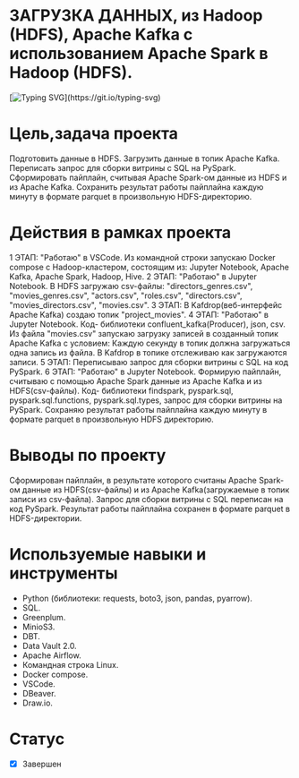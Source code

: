 # **ЗАГРУЗКА ДАННЫХ, из Hadoop (HDFS), Apache Kafka с использованием Apache Spark в Hadoop (HDFS).**
[![Typing SVG](https://readme-typing-svg.herokuapp.com?font=Fira+Code&pause=1000&color=4DF731&width=435&lines=%D0%97%D0%90%D0%93%D0%A0%D0%A3%D0%97%D0%9A%D0%90+%D0%94%D0%90%D0%9D%D0%9D%D0%AB%D0%A5%2C;%D0%B8%D0%B7+Hadoop+(HDFS)%2C+Apache+Kafka++;%D1%81+%D0%B8%D1%81%D0%BF%D0%BE%D0%BB%D1%8C%D0%B7%D0%BE%D0%B2%D0%B0%D0%BD%D0%B8%D0%B5%D0%BC+Apache+Spark;%D0%B2+Hadoop+(HDFS).)](https://git.io/typing-svg)  
# Цель,задача проекта
Подготовить данные в HDFS. Загрузить данные в топик Apache Kafka. Переписать запрос для сборки витрины с SQL на PySpark. Сформировать пайплайн, считывая Apache Spark-ом данные из HDFS и из Apache Kafka. Сохранить результат работы пайплайна каждую минуту в формате parquet в произвольную HDFS-директорию.

# Действия в рамках проекта
1 ЭТАП: "Работаю" в VSCode. Из командной строки запускаю Docker compose с Hadoop-кластером, состоящим из: Jupyter Notebook, Apache Kafka, Apache Spark, Hadoop, Hive. 2 ЭТАП: "Работаю" в Jupyter Notebook. В HDFS загружаю csv-файлы: "directors_genres.csv", "movies_genres.csv", "actors.csv", "roles.csv", "directors.csv", "movies_directors.csv", "movies.csv". 3 ЭТАП: В Kafdrop(веб-интерфейс Apache Kafka) создаю топик "project_movies". 4 ЭТАП: "Работаю" в Jupyter Notebook. Код- библиотеки confluent_kafka(Producer), json, csv. Из файла "movies.csv" запускаю загрузку записей в созданный топик Apache Kafka с условием: Каждую секунду в топик должна загружаться одна запись из файла. В Kafdrop в топике отслеживаю как загружаются записи. 5 ЭТАП: Переписываю запрос для сборки витрины с SQL на код PySpark. 6 ЭТАП: "Работаю" в Jupyter Notebook. Формирую пайплайн, считываю с помощью Apache Spark данные из Apache Kafka и из HDFS(csv-файлы). Код- библиотеки findspark, pyspark.sql, pyspark.sql.functions, pyspark.sql.types, запрос для сборки витрины на PySpark. Сохраняю результат работы пайплайна каждую минуту в формате parquet в произвольную HDFS директорию. 

# Выводы по проекту
 Сформирован пайплайн, в результате которого считаны Apache Spark-ом данные из HDFS(csv-файлы) и из Apache Kafka(загружаемые в топик записи из csv-файла). Запрос для сборки витрины с SQL переписан на код PySpark. Результат работы пайплайна сохранен в формате parquet в HDFS-директории.
 
 # Используемые навыки и инструменты
 * Python (библиотеки: requests, boto3, json, pandas, pyarrow).
 * SQL.
 * Greenplum.
 * MinioS3.
 * DBT.
 * Data Vault 2.0.
 * Apache Airflow.
 * Командная строка Linux.
 * Docker compose.
 * VSCode.
 * DBeaver.
 * Draw.io.
  
# Статус
- [x] Завершен
